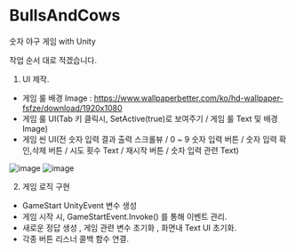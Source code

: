 # BullsAndCows
숫자 야구 게임 with Unity

작업 순서 대로 적겠습니다.

1. UI 제작.
- 게임 룰 배경 Image : https://www.wallpaperbetter.com/ko/hd-wallpaper-fsfze/download/1920x1080
- 게임 룰 UI(Tab 키 클릭시, SetActive(true)로 보여주기 /  게임 룰 Text 및 배경 Image)
- 게임 씬 UI(전 숫자 입력 결과 출력 스크롤뷰 / 0 ~ 9 숫자 입력 버튼 / 숫자 입력 확인,삭제 버튼 / 시도 횟수 Text / 재시작 버튼 / 숫자 입력 관련 Text) 

![image](https://user-images.githubusercontent.com/99121615/221143046-47b32ec1-1316-49b6-88ac-2ddde7919fef.png)
![image](https://user-images.githubusercontent.com/99121615/221143112-966c79ad-b211-49cf-8e70-f6ca1910c554.png)

2. 게임 로직 구현
- GameStart UnityEvent 변수 생성 
- 게임 시작 시, GameStartEvent.Invoke() 를 통해 이벤트 관리.
- 새로운 정답 생성 , 게임 관련 변수 초기화 , 화면내 Text UI 초기화.
- 각종 버튼 리스너 콜백 함수 연결.
